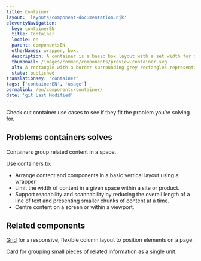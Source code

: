 ```yaml
---
title: Container
layout: 'layouts/component-documentation.njk'
eleventyNavigation:
  key: containerEN
  title: Container
  locale: en
  parent: componentsEN
  otherNames: wrapper, box.
  description: A container is a basic box layout with a set width for its contents.
  thumbnail: /images/common/components/preview-container.svg
  alt: A rectangle with a border surrounding grey rectangles representing content.
  state: published
translationKey: 'container'
tags: ['containerEN', 'usage']
permalink: /en/components/container/
date: 'git Last Modified'
---
```


Check out container use cases to see if they fit the problem you’re solving for.

## Problems containers solves

Containers group related content in a space.

Use containers to:

- Arrange content and components in a basic vertical layout using a wrapper.
- Limit the width of content in a given space within a site or product.
- Support readability and scannability by reducing the overall length of a line of text and presenting smaller chunks of content at a time.
- Centre content on a screen or within a viewport.

<article class="bg-full-width bg-primary text-light pt-500 pb-400 my-500">
  <h2 class="mt-0 mb-400">Related components</h2>

<a href="{{ links.grid }}" class="link-light">Grid</a> for a responsive, flexible column layout to position elements on a page.

<a href="{{ links.card }}" class="link-light">Card</a> for grouping small pieces of related information as a single unit.

</article>
